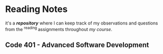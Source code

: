 # Reading Notes

it's a ***repository*** where I can keep track of my observations and questions from the <sup> reading </sup> assignments throughout *my course*.

## Code 401 - Advanced Software Development
